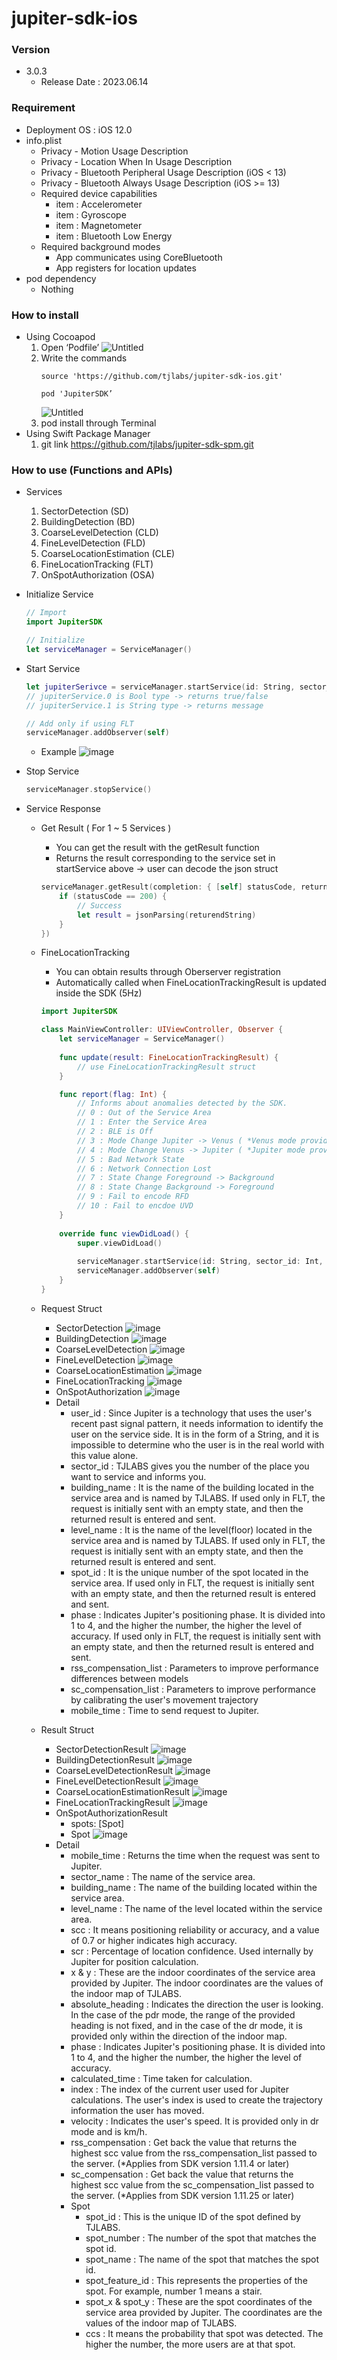 # jupiter-sdk-ios

### Version
- 3.0.3
    - Release Date : 2023.06.14

### Requirement
- Deployment OS : iOS 12.0
- info.plist
    - Privacy - Motion Usage Description
    - Privacy - Location When In Usage Description
    - Privacy - Bluetooth Peripheral Usage Description (iOS < 13)
    - Privacy - Bluetooth Always Usage Description (iOS >= 13)
    - Required device capabilities
        - item : Accelerometer
        - item : Gyroscope
        - item : Magnetometer
        - item : Bluetooth Low Energy
    - Required background modes
        - App communicates using CoreBluetooth
        - App registers for location updates
- pod dependency
    - Nothing
    
### How to install
- Using Cocoapod
    1. Open ‘Podfile’
        ![Untitled](https://user-images.githubusercontent.com/18392918/201238837-19ef5a2a-5e3d-4efe-a98a-2bcf3262a2f7.png)
    2. Write the commands
        ```shell
        source 'https://github.com/tjlabs/jupiter-sdk-ios.git'
        ```
        ```shell
        pod 'JupiterSDK’
        ```
        ![Untitled](https://user-images.githubusercontent.com/18392918/201238904-6d7f9cf9-b35c-46ea-9938-88575e276073.png)
    3. pod install through Terminal
- Using Swift Package Manager
    1. git link
        https://github.com/tjlabs/jupiter-sdk-spm.git
    
### How to use (Functions and APIs)
- Services
    1. SectorDetection (SD)
    2. BuildingDetection (BD)
    3. CoarseLevelDetection (CLD)
    4. FineLevelDetection (FLD)
    5. CoarseLocationEstimation (CLE)
    6. FineLocationTracking (FLT)
    7. OnSpotAuthorization (OSA)
    
- Initialize Service
    ```swift
    // Import
    import JupiterSDK
    
    // Initialize
    let serviceManager = ServiceManager()
    ```
    
- Start Service
    ```swift
    let jupiterSerivce = serviceManager.startService(id: String, sector_id: Int, service: String, mode: String)
    // jupiterService.0 is Bool type -> returns true/false
    // jupiterService.1 is String type -> returns message 
    
    // Add only if using FLT
    serviceManager.addObserver(self)
    ```
    - Example
        ![image](https://user-images.githubusercontent.com/92098727/210126823-2b5808c2-c17c-4fe7-9e98-d213a92325cc.jpeg)
    
- Stop Service
    ```swift
    serviceManager.stopService()
    ```

- Service Response
    - Get Result ( For 1 ~ 5 Services )
        - You can get the result with the getResult function
        - Returns the result corresponding to the service set in startService above → user can decode the json struct
        ```swift
        serviceManager.getResult(completion: { [self] statusCode, returnedString in
    	    if (statusCode == 200) {
    		    // Success
    		    let result = jsonParsing(returendString)
    	    }
        })
        ```
        
    - FineLocationTracking
        - You can obtain results through Oberserver registration
        - Automatically called when FineLocationTrackingResult is updated inside the SDK (5Hz)
        ```swift
        import JupiterSDK
        
        class MainViewController: UIViewController, Observer {
            let serviceManager = ServiceManager()
            
            func update(result: FineLocationTrackingResult) {
                // use FineLocationTrackingResult struct
            }

            func report(flag: Int) {
                // Informs about anomalies detected by the SDK.
                // 0 : Out of the Service Area
                // 1 : Enter the Service Area
                // 2 : BLE is Off
                // 3 : Mode Change Jupiter -> Venus ( *Venus mode provides coarse location solution )
                // 4 : Mode Change Venus -> Jupiter ( *Jupiter mode provides fine location solution )
                // 5 : Bad Network State
                // 6 : Network Connection Lost
                // 7 : State Change Foreground -> Background
                // 8 : State Change Background -> Foreground
                // 9 : Fail to encode RFD
                // 10 : Fail to encdoe UVD
            }
            
            override func viewDidLoad() {
                super.viewDidLoad()
                
                serviceManager.startService(id: String, sector_id: Int, service: String, mode: String)
                serviceManager.addObserver(self)
            }
        }
        ```
    - Request Struct
        - SectorDetection
            ![image](https://user-images.githubusercontent.com/92098727/210126540-d4780c8f-4a4c-4f97-a966-11b5c6c290bb.jpeg)
        - BuildingDetection
            ![image](https://user-images.githubusercontent.com/92098727/210126554-91606497-eb5e-4209-a395-9d0312fb09ac.jpeg)
        - CoarseLevelDetection
            ![image](https://user-images.githubusercontent.com/92098727/210126560-fcc3f042-2345-4079-8f3a-c15114fc03b1.jpeg)
        - FineLevelDetection
            ![image](https://user-images.githubusercontent.com/92098727/210126574-b85daa0a-5de5-4458-8830-dd882f936282.jpeg)
        - CoarseLocationEstimation
            ![image](https://user-images.githubusercontent.com/92098727/210126583-0a877f17-0cfb-4eff-85fc-a9db8afcd8ba.jpeg)
        - FineLocationTracking
            ![image](https://user-images.githubusercontent.com/92098727/227153962-c5afd608-a22a-4413-9ca5-0f61eb39dcbe.jpeg)
        - OnSpotAuthorization
            ![image](https://user-images.githubusercontent.com/92098727/210126601-a3bfad75-5434-4880-8e2a-354bbebef330.jpeg)
        - Detail
            - user_id : Since Jupiter is a technology that uses the user's recent past signal pattern, it needs information to identify the user on the service side. It is in the form of a String, and it is impossible to determine who the user is in the real world with this value alone.
            - sector_id : TJLABS gives you the number of the place you want to service and informs you.
            - building_name : It is the name of the building located in the service area and is named by TJLABS. If used only in FLT, the request is initially sent with an empty state, and then the returned result is entered and sent.
            - level_name : It is the name of the level(floor) located in the service area and is named by TJLABS. If used only in FLT, the request is initially sent with an empty state, and then the returned result is entered and sent.
            - spot_id : It is the unique number of the spot located in the service area. If used only in FLT, the request is initially sent with an empty state, and then the returned result is entered and sent.
            - phase : Indicates Jupiter's positioning phase. It is divided into 1 to 4, and the higher the number, the higher the level of accuracy. If used only in FLT, the request is initially sent with an empty state, and then the returned result is entered and sent.
            - rss_compensation_list : Parameters to improve performance differences between models
            - sc_compensation_list : Parameters to improve performance by calibrating the user's movement trajectory
            - mobile_time : Time to send request to Jupiter. 
        
    - Result Struct
        - SectorDetectionResult
            ![image](https://user-images.githubusercontent.com/92098727/210126729-6887e139-5284-48a9-a4b0-9553eb0da265.jpeg)
        - BuildingDetectionResult
            ![image](https://user-images.githubusercontent.com/92098727/210126736-6c87182c-d01a-44ef-be09-b58b1633c3f9.jpeg)
        - CoarseLevelDetectionResult
            ![image](https://user-images.githubusercontent.com/92098727/210126748-b3fcac06-db86-4344-92a1-04593561fdef.jpeg)
        - FineLevelDetectionResult
            ![image](https://user-images.githubusercontent.com/92098727/210126752-2fd6577f-39f2-48e3-bdce-d04d9c6ba1ab.jpeg)
        - CoarseLocationEstimationResult
            ![image](https://user-images.githubusercontent.com/92098727/210126759-cc4607d9-98df-426f-809b-53180d2eecb4.jpeg)
        - FineLocationTrackingResult
            ![image](https://user-images.githubusercontent.com/92098727/227154096-959faef6-5ad7-4a6a-95b0-084f27b43cb4.jpeg)
        - OnSpotAuthorizationResult
            - spots: [Spot]
            - Spot
                ![image](https://user-images.githubusercontent.com/92098727/210126796-f6b0fe30-c3e9-41fb-aee7-c2cd7358bc7a.jpeg)
        - Detail
            - mobile_time : Returns the time when the request was sent to Jupiter.
            - sector_name : The name of the service area.
            - building_name : The name of the building located within the service area.
            - level_name : The name of the level located within the service area.
            - scc : It means positioning reliability or accuracy, and a value of 0.7 or higher indicates high accuracy.
            - scr : Percentage of location confidence. Used internally by Jupiter for position calculation.
            - x & y : These are the indoor coordinates of the service area provided by Jupiter. The indoor coordinates are the values of the indoor map of TJLABS.
            - absolute_heading : Indicates the direction the user is looking. In the case of the pdr mode, the range of the provided heading is not fixed, and in the case of the dr mode, it is provided only within the direction of the indoor map.
            - phase : Indicates Jupiter's positioning phase. It is divided into 1 to 4, and the higher the number, the higher the level of accuracy.
            - calculated_time : Time taken for calculation.
            - index : The index of the current user used for Jupiter calculations. The user's index is used to create the trajectory information the user has moved.
            - velocity : Indicates the user's speed. It is provided only in dr mode and is km/h.
            - rss_compensation : Get back the value that returns the highest scc value from the rss_compensation_list passed to the server. (*Applies from SDK version 1.11.4 or later)
            - sc_compensation : Get back the value that returns the highest scc value from the sc_compensation_list passed to the server. (*Applies from SDK version 1.11.25 or later)
            - Spot
                - spot_id : This is the unique ID of the spot defined by TJLABS.
                - spot_number : The number of the spot that matches the spot id.
                - spot_name : The name of the spot that matches the spot id.
                - spot_feature_id : This represents the properties of the spot. For example, number 1 means a stair.
                - spot_x & spot_y : These are the spot coordinates of the service area provided by Jupiter. The coordinates are the values of the indoor map of TJLABS.
                - ccs : It means the probability that spot was detected. The higher the number, the more users are at that spot.

